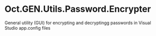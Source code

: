 # Oct.GEN.Utils.Password.Encrypter
General utility (GUI) for encrypting and decryptingg passwords in Visual Studio app.config files

